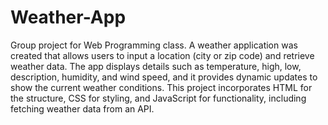 # Weather-App 
Group project for Web Programming class. A weather application was created that allows users to input a location (city or zip code) and retrieve weather data. The app displays details such as temperature, high, low, description, humidity, and wind speed, and it provides dynamic updates to show the current weather conditions. This project incorporates HTML for the structure, CSS for styling, and JavaScript for functionality, including fetching weather data from an API. 
